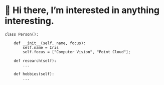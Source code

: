 
# 👋 Hi there, I’m interested in anything interesting.

<!---
- 🌱 I’m currently learning Computer Vision
- 💞️ I’m looking to collaborate on Computer Vision
- 📫 How to reach me: lirong0329 at qq.com
--->

```
class Person():

    def __init__(self, name, focus):
        self.name = Iris
        self.focus = ["Computer Vision", "Point Cloud"];    
        
    def research(self):
        ...
        
    def hobbies(self):
        ...
```

<!---
![](https://img.shields.io/badge/-Python-blue) ![](https://img.shields.io/badge/-Pytorch-orange)
--->

<!---
![iris0329's GitHub stats](https://github-readme-stats.vercel.app/api?username=iris0329&show_icons=true&theme=radical)
--->

<!---
![](https://raw.githubusercontent.com/iris0329/iris0329/main/assets/github-contribution-grid-snake.svg)

iris0329/iris0329 is a ✨ special ✨ repository because its `README.md` (this file) appears on your GitHub profile.
You can click the Preview link to take a look at your changes.
--->

